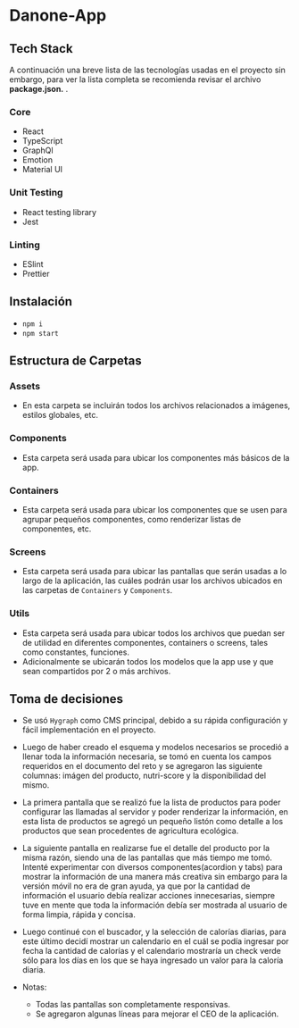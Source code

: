 # Danone-App

## Tech Stack

A continuación una breve lista de las tecnologías usadas en el proyecto sin embargo, para ver la lista completa se recomienda revisar el archivo **package.json.** .

### Core

- React
- TypeScript
- GraphQl
- Emotion
- Material UI

### Unit Testing

- React testing library
- Jest

### Linting

- ESlint
- Prettier

## Instalación
- `npm i`
- `npm start`

## Estructura de Carpetas

### Assets
- En esta carpeta se incluirán todos los archivos relacionados a imágenes, estilos globales, etc.

### Components
- Esta carpeta será usada para ubicar los componentes más básicos de la app.
### Containers
- Esta carpeta será usada para ubicar los componentes que se usen para agrupar pequeños componentes, como renderizar listas de componentes, etc.
### Screens
- Esta carpeta será usada para ubicar las pantallas que serán usadas a lo largo de la aplicación, las cuáles podrán usar los archivos ubicados en las carpetas de `Containers` y `Components`.
### Utils
- Esta carpeta será usada para ubicar todos los archivos que puedan ser de utilidad en diferentes componentes, containers o screens, tales como constantes, funciones.
- Adicionalmente se ubicarán todos los modelos que la app use y que sean compartidos por 2 o más archivos.

## Toma de decisiones

- Se usó `Hygraph` como CMS principal, debido a su rápida configuración y fácil implementación en el proyecto.

- Luego de haber creado el esquema y modelos necesarios se procedió a llenar toda la información necesaria, se tomó en cuenta los campos requeridos en el documento del reto y se agregaron las siguiente columnas: imágen del producto, nutri-score y la disponibilidad del mismo.

- La primera pantalla que se realizó fue la lista de productos para poder configurar las llamadas al servidor y poder renderizar la información, en esta lista de productos se agregó un pequeño listón como detalle a los productos que sean procedentes de agricultura ecológica.

- La siguiente pantalla en realizarse fue el detalle del producto por la misma razón, siendo una de las pantallas que más tiempo me tomó. Intenté experimentar con diversos componentes(acordion y tabs) para mostrar la información de una manera más creativa sin embargo para la versión móvil no era de gran ayuda, ya que por la cantidad de información el usuario debía realizar acciones innecesarias, siempre tuve en mente que toda la información debía ser mostrada al usuario de forma limpia, rápida y concisa.

- Luego continué con el buscador, y la selección de calorías diarias, para este último decidí mostrar un calendario en el cuál se podía ingresar por fecha la cantidad de calorías y el calendario mostraría un check verde sólo para los días en los que se haya ingresado un valor para la caloría diaria.


- Notas: 
    - Todas las pantallas son completamente responsivas.
    - Se agregaron algunas líneas para mejorar el CEO de la aplicación.


